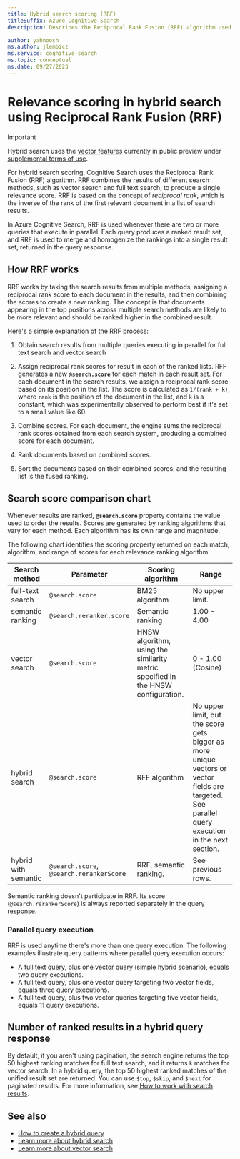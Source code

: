 ```yaml
---
title: Hybrid search scoring (RRF)
titleSuffix: Azure Cognitive Search
description: Describes the Reciprocal Rank Fusion (RRF) algorithm used to unify search scores from parallel queries in Azure Cognitive Search.

author: yahnoosh
ms.author: jlembicz
ms.service: cognitive-search
ms.topic: conceptual
ms.date: 09/27/2023
---
```


# Relevance scoring in hybrid search using Reciprocal Rank Fusion (RRF)

> [!IMPORTANT]
> Hybrid search uses the [vector features](vector-search-overview.md) currently in public preview under [supplemental terms of use](https://azure.microsoft.com/support/legal/preview-supplemental-terms/).

For hybrid search scoring, Cognitive Search uses the Reciprocal Rank Fusion (RRF) algorithm. RRF combines the results of different search methods, such as vector search and full text search, to produce a single relevance score. RRF is based on the concept of *reciprocal rank*, which is the inverse of the rank of the first relevant document in a list of search results. 

In Azure Cognitive Search, RRF is used whenever there are two or more queries that execute in parallel. Each query produces a ranked result set, and RRF is used to merge and homogenize the rankings into a single result set, returned in the query response.

## How RRF works

RRF works by taking the search results from multiple methods, assigning a reciprocal rank score to each document in the results, and then combining the scores to create a new ranking. The concept is that documents appearing in the top positions across multiple search methods are likely to be more relevant and should be ranked higher in the combined result.

Here's a simple explanation of the RRF process:

1. Obtain search results from multiple queries executing in parallel for full text search and vector search

1. Assign reciprocal rank scores for result in each of the ranked lists. RFF generates a new **`@search.score`** for each match in each result set. For each document in the search results, we assign a reciprocal rank score based on its position in the list. The score is calculated as `1/(rank + k)`, where `rank` is the position of the document in the list, and `k` is a constant, which was experimentally observed to perform best if it's set to a small value like 60.

1. Combine scores. For each document, the engine sums the reciprocal rank scores obtained from each search system, producing a combined score for each document. 

1. Rank documents based on combined scores. 

1. Sort the documents based on their combined scores, and the resulting list is the fused ranking.

## Search score comparison chart

Whenever results are ranked, **`@search.score`** property contains the value used to order the results. Scores are generated by ranking algorithms that vary for each method. Each algorithm has its own range and magnitude.

The following chart identifies the scoring property returned on each match, algorithm, and range of scores for each relevance ranking algorithm. 

| Search method | Parameter | Scoring algorithm | Range |
|---------------|-----------|-------------------|-------|
| full-text search | `@search.score` | BM25 algorithm | No upper limit. |
| semantic ranking | `@search.reranker.score` | Semantic ranking | 1.00 - 4.00 |
| vector search | `@search.score` | HNSW algorithm, using the similarity metric specified in the HNSW configuration. | 0 - 1.00 (Cosine) | 
| hybrid search | `@search.score` | RFF algorithm | No upper limit, but the score gets bigger as more unique vectors or vector fields are targeted. See parallel query execution in the next section.|
| hybrid with semantic | `@search.score`, `@search.rerankerScore` | RRF, semantic ranking. | See previous rows. |

Semantic ranking doesn't participate in RRF. Its score (`@search.rerankerScore`) is always reported separately in the query response.

### Parallel query execution

RRF is used anytime there's more than one query execution. The following examples illustrate query patterns where parallel query execution occurs:

+ A full text query, plus one vector query (simple hybrid scenario), equals two query executions.
+ A full text query, plus one vector query targeting two vector fields, equals three query executions.
+ A full text query, plus two vector queries targeting five vector fields, equals 11 query executions.

## Number of ranked results in a hybrid query response

By default, if you aren't using pagination, the search engine returns the top 50 highest ranking matches for full text search, and it returns `k` matches for vector search. In a hybrid query, the top 50 highest ranked matches of the unified result set are returned. You can use `$top`, `$skip`, and `$next` for paginated results. For more information, see [How to work with search results](search-pagination-page-layout.md).

## See also

+ [How to create a hybrid query](hybrid-search-how-to-query.md)
+ [Learn more about hybrid search](hybrid-search-overview.md)
+ [Learn more about vector search](vector-search-overview.md)
